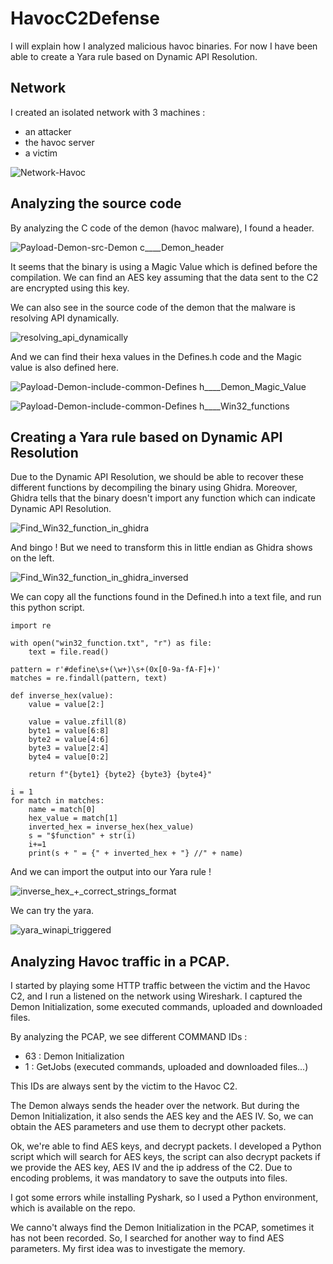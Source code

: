 # HavocC2Defense

I will explain how I analyzed malicious havoc binaries.
For now I have been able to create a Yara rule based on Dynamic API Resolution.

## Network

I created an isolated network with 3 machines : 

- an attacker
- the havoc server
- a victim

![Network-Havoc](https://github.com/user-attachments/assets/f62f026c-e73d-4731-aa01-f9c1921fd98f)

## Analyzing the source code

By analyzing the C code of the demon (havoc malware), I found a header.

![Payload-Demon-src-Demon c____Demon_header](https://github.com/user-attachments/assets/a5704787-393d-44a0-9c6f-7cf2bce37fb1)

It seems that the binary is using a Magic Value which is defined before the compilation.
We can find an AES key assuming that the data sent to the C2 are encrypted using this key.

We can also see in the source code of the demon that the malware is resolving API dynamically.

![resolving_api_dynamically](https://github.com/user-attachments/assets/646a508f-235f-4f70-8f94-fe423c8393b5)

And we can find their hexa values in the Defines.h code and the Magic value is also defined here.

![Payload-Demon-include-common-Defines h____Demon_Magic_Value](https://github.com/user-attachments/assets/09359e62-42b0-40db-9101-c85fc0d36280)

![Payload-Demon-include-common-Defines h____Win32_functions](https://github.com/user-attachments/assets/dcf76a84-1c20-4e5c-9fba-745e1948404c)

## Creating a Yara rule based on Dynamic API Resolution

Due to the Dynamic API Resolution, we should be able to recover these different functions by decompiling the binary using Ghidra.
Moreover, Ghidra tells that the binary doesn't import any function which can indicate Dynamic API Resolution.

![Find_Win32_function_in_ghidra](https://github.com/user-attachments/assets/1fd9440c-e53a-4786-85e4-254904471af8)

And bingo ! But we need to transform this in little endian as Ghidra shows on the left.

![Find_Win32_function_in_ghidra_inversed](https://github.com/user-attachments/assets/3e5dd9d9-f1f5-4626-a797-2e9d8af81e3c)

We can copy all the functions found in the Defined.h into a text file, and run this python script.

```
import re

with open("win32_function.txt", "r") as file:
    text = file.read()

pattern = r'#define\s+(\w+)\s+(0x[0-9a-fA-F]+)'
matches = re.findall(pattern, text)

def inverse_hex(value):
    value = value[2:]

    value = value.zfill(8)
    byte1 = value[6:8]
    byte2 = value[4:6]
    byte3 = value[2:4]
    byte4 = value[0:2]

    return f"{byte1} {byte2} {byte3} {byte4}"

i = 1
for match in matches:
    name = match[0]
    hex_value = match[1]
    inverted_hex = inverse_hex(hex_value)
    s = "$function" + str(i)
    i+=1
    print(s + " = {" + inverted_hex + "} //" + name)
```

And we can import the output into our Yara rule !

![inverse_hex_+_correct_strings_format](https://github.com/user-attachments/assets/59d47e6e-af4e-4750-9553-05941c834796)

We can try the yara.

![yara_winapi_triggered](https://github.com/user-attachments/assets/7705bf51-5c09-4929-9998-e6d6acbdcc51)

## Analyzing Havoc traffic in a PCAP.

I started by playing some HTTP traffic between the victim and the Havoc C2, and I run a listened on the network using Wireshark. I captured the Demon Initialization, some executed commands, uploaded and downloaded files.

By analyzing the PCAP, we see different COMMAND IDs : 

- 63 : Demon Initialization
- 1 : GetJobs (executed commands, uploaded and downloaded files...)

This IDs are always sent by the victim to the Havoc C2.

The Demon always sends the header over the network. But during the Demon Initialization, it also sends the AES key and the AES IV. So, we can obtain the AES parameters and use them to decrypt other packets.

Ok, we're able to find AES keys, and decrypt packets. I developed a Python script which will search for AES keys, the script can also decrypt packets if we provide the AES key, AES IV and the ip address of the C2. Due to encoding problems, it was mandatory to save the outputs into files.

I got some errors while installing Pyshark, so I used a Python environment, which is available on the repo.

We canno't always find the Demon Initialization in the PCAP, sometimes it has not been recorded. So, I searched for another way to find AES parameters. My first idea was to investigate the memory.




